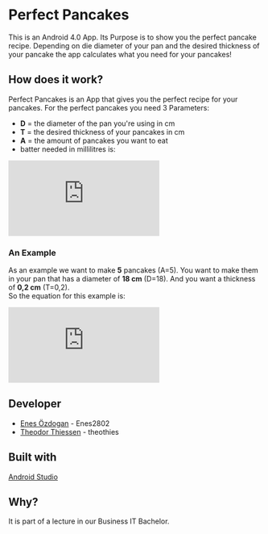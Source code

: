 # Perfect Pancakes

This is an Android 4.0 App. Its Purpose is to show you the perfect pancake recipe.
Depending on die diameter of your pan and the desired thickness of your pancake the app calculates what you need for your pancakes!

## How does it work?

Perfect Pancakes is an App that gives you the perfect recipe for your pancakes.
For the perfect pancakes you need 3 Parameters:
* **D** = the diameter of the pan you're using in cm
* **T** = the desired thickness of your pancakes in cm
* **A** = the amount of pancakes you want to eat
* batter needed in millilitres is: 

![equation](http://www.sciweavers.org/tex2img.php?eq=%20%5Cfrac%7BD%5E%7B2%7D%20%5Ccdot%20T%20%5Ccdot%20%20%5Cpi%20%5Ccdot%20A%20%7D%7B4%7D%20&bc=White&fc=Black&im=jpg&fs=12&ff=arev&edit=0)

### An Example

As an example we want to make **5** pancakes (A=5). You want to make them in your pan that has a diameter of **18 cm** (D=18). And you want a thickness of **0,2 cm** (T=0,2).  
So the equation for this example is:  

![equation](http://www.sciweavers.org/tex2img.php?eq=%5Cfrac%7B18%5E%7B2%7D%5Ccdot%200%2C2%20%5Ccdot%20%5Cpi%20%5Ccdot%205%7D%7B4%7D&bc=White&fc=Black&im=jpg&fs=12&ff=arev&edit=0)

## Developer

* [Enes Özdogan](https://github.com/Enes2802) - Enes2802
* [Theodor Thiessen](https://github.com/theothies) - theothies

## Built with

[Android Studio](https://developer.android.com/studio)

## Why?

It is part of a lecture in our Business IT Bachelor.

